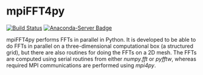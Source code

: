 # mpiFFT4py

[![Build Status](https://travis-ci.org/spectralDNS/mpiFFT4py.svg?branch=master)](https://travis-ci.org/spectralDNS/mpiFFT4py)
[![Anaconda-Server Badge](https://anaconda.org/spectraldns/mpifft4py/badges/build.svg)](https://anaconda.org/spectraldns/mpifft4py/builds)

mpiFFT4py performs FFTs in parallel in Python. It is developed to be able to do FFTs in parallel on a three-dimensional computational box (a structured grid), but there are also routines for doing the FFTs on a 2D mesh. The FFTs are computed using serial routines from either *numpy.fft* or *pyfftw*, whereas required MPI communications are performed using *mpi4py*. 

